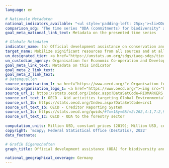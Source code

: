 ```yaml
---
language: en    

# Nationale Metadaten    
national_indicators_available: "<ul style='padding-left: 25px;'><li>ODA (commitments) for biodiversity</li> <li> ODA (gross disbursements) for biodiversity</li> <li> ODA (gross disbursements) to the forestry sector</li></ul>"    
comparison_sdg: 'The time series "ODA (commitments) for biodiversity" and "ODA (gross disbursements) for biodiversity" are compliant with the global metadata. The time series "ODA (gross disbursements) to the forestry sector" provides additional information.'    
goal_meta_national_link_text: Metadata on the presented time series    

# Globale Metadaten    
indicator_name: (a) Official development assistance on conservation and sustainable use of biodiversity; and (b) revenue generated and finance mobilized from biodiversity-relevant economic instruments    
target_name: Mobilize significant resources from all sources and at all levels to finance sustainable forest management and provide adequate incentives to developing countries to advance such management, including for conservation and reforestation    
un_designated_tier: <a href="https://unstats.un.org/sdgs/iaeg-sdgs/tier-classification/" title="Click here for more information on the UN tier classification."  target="_blank">Tier I</a>    
un_custodian_agency: Organisation for Economic Co-operation and Development (OECD)<br>United Nations Environment Programme (UNEP)<br>World Bank (WB)    
goal_meta_link_text: Metadata on this indicator    
goal_meta_2_link_text:     
goal_meta_3_link_text:         
# Datenquellen
source_organisation_1: <a href="https://www.oecd.org/"> Organisation for Economic Co-operation and Development (OECD) </a>
source_organisation_logo_1: <a href="https://www.oecd.org/"><img src="https://g205sdgs.github.io/sdg-indicators/public/OrgImgEn/oecd.png" alt="Logo oecd" style="height:60px; width:148px"/></a>
source_url_1: https://stats.oecd.org/Index.aspx?DataSetCode=RIOMARKERS
source_url_text_1: OECD - Aid activities targeting Global Environmental Objectives
source_url_1b: https://stats.oecd.org/Index.aspx?DataSetCode=crs1
source_url_text_1b: OECD - Creditor Reporting System
source_url_1c: https://stats.oecd.org/qwids/#?x=1&y=6&f=2:262,4:1,7:2,9:85,3:269,5:3,8:85&q=2:262+4:1+7:2+9:85+3:51,269,278,196+5:3+8:85+1:10+6:2010,2011,2012,2013,2014,2015,2016,2017,2018,2019,2020
source_url_text_1c: OECD - ODA to the forestry sector
    
computation_units: Million USD, constant prices (2019); Million USD, constant prices (2020)    
copyright: '&copy; Federal Statistical Office (Destatis), 2022'    
data_footnote:     

# Grafik Eigenschaften    
graph_title: Official development assistance (ODA) for biodiversity and to the forestry sector    

national_geographical_coverage: Germany    
---
```


<span></span>